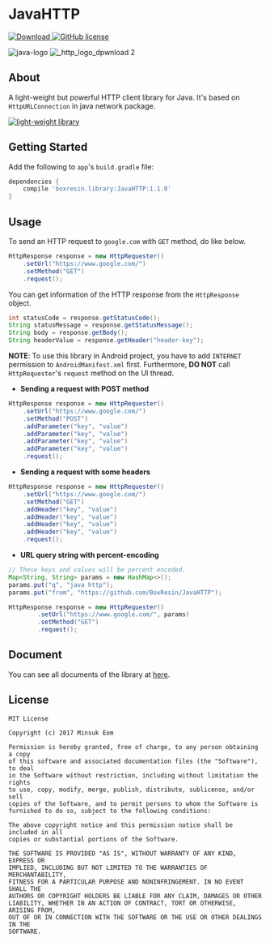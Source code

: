 # JavaHTTP

[![Download](https://api.bintray.com/packages/boxresin/maven/JavaHTTP/images/download.svg) ](https://bintray.com/boxresin/maven/JavaHTTP/_latestVersion)
[![GitHub license](https://img.shields.io/badge/license-MIT-blue.svg)](https://raw.githubusercontent.com/BoxResin/JavaHTTP/master/LICENSE)

![java-logo](https://cloud.githubusercontent.com/assets/13031505/25526914/d0f8f148-2c50-11e7-930e-14767ec12829.jpeg)
![_http_logo_dpwnload 2](https://cloud.githubusercontent.com/assets/13031505/25526913/d0f735ba-2c50-11e7-83c6-d2b3411a031e.png)


## About

A light-weight but powerful HTTP client library for Java. It's based on `HttpURLConnection` in java network package.

[![light-weight library](https://cloud.githubusercontent.com/assets/13031505/25526854/92c769e0-2c50-11e7-9457-5fed461497f9.png)](https://bintray.com/boxresin/maven/JavaHTTP#files/boxresin/library/JavaHTTP/1.0.0)

## Getting Started

Add the following to `app`'s `build.gradle` file:

```gradle
dependencies { 
    compile 'boxresin.library:JavaHTTP:1.1.0'
}
```

## Usage

To send an HTTP request to `google.com` with `GET` method, do like below.

```Java
HttpResponse response = new HttpRequester()
    .setUrl("https://www.google.com/")
    .setMethod("GET")
    .request();
```

You can get information of the HTTP response from the `HttpResponse` object.

```java
int statusCode = response.getStatusCode();
String statusMessage = response.getStatusMessage();
String body = response.getBody();
String headerValue = response.getHeader("header-key");
```

**NOTE**: To use this library in Android project, you have to add `INTERNET` permission to `AndroidManifest.xml` first. Furthermore, **DO NOT** call `HttpRequester`'s `request` method on the UI thread.

- **Sending a request with POST method**

```java
HttpResponse response = new HttpRequester()
    .setUrl("https://www.google.com/")
    .setMethod("POST")
    .addParameter("key", "value")
    .addParameter("key", "value")
    .addParameter("key", "value")
    .addParameter("key", "value")
    .request();
```

- **Sending a request with some headers**

```java
HttpResponse response = new HttpRequester()
    .setUrl("https://www.google.com/")
    .setMethod("GET")
    .addHeader("key", "value")
    .addHeader("key", "value")
    .addHeader("key", "value")
    .addHeader("key", "value")
    .request();
```

- **URL query string with percent-encoding**

```java
// These keys and values will be percent encoded.
Map<String, String> params = new HashMap<>();
params.put("q", "java http");
params.put("from", "https://github.com/BoxResin/JavaHTTP");

HttpResponse response = new HttpRequester()
        .setUrl("https://www.google.com/", params)
        .setMethod("GET")
        .request();
```

## Document
You can see all documents of the library at [here](https://boxresin.github.io/JavaHTTP/document/v1.1.0/).

## License

```
MIT License

Copyright (c) 2017 Minsuk Eom

Permission is hereby granted, free of charge, to any person obtaining a copy
of this software and associated documentation files (the "Software"), to deal
in the Software without restriction, including without limitation the rights
to use, copy, modify, merge, publish, distribute, sublicense, and/or sell
copies of the Software, and to permit persons to whom the Software is
furnished to do so, subject to the following conditions:

The above copyright notice and this permission notice shall be included in all
copies or substantial portions of the Software.

THE SOFTWARE IS PROVIDED "AS IS", WITHOUT WARRANTY OF ANY KIND, EXPRESS OR
IMPLIED, INCLUDING BUT NOT LIMITED TO THE WARRANTIES OF MERCHANTABILITY,
FITNESS FOR A PARTICULAR PURPOSE AND NONINFRINGEMENT. IN NO EVENT SHALL THE
AUTHORS OR COPYRIGHT HOLDERS BE LIABLE FOR ANY CLAIM, DAMAGES OR OTHER
LIABILITY, WHETHER IN AN ACTION OF CONTRACT, TORT OR OTHERWISE, ARISING FROM,
OUT OF OR IN CONNECTION WITH THE SOFTWARE OR THE USE OR OTHER DEALINGS IN THE
SOFTWARE.
```
